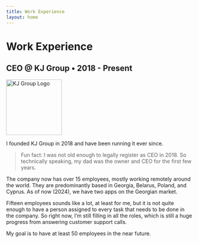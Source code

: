```yaml
---
title: Work Experience
layout: home
---
```


# Work Experience

## CEO @ KJ Group • 2018 - Present

<img src="_work/kj_group_logo.png" alt="KJ Group Logo" width="150">

I founded KJ Group in 2018 and have been running it ever since.

> Fun fact: I was not old enough to legally register as CEO in 2018. So technically speaking, my dad was the owner and CEO for the first few years.

The company now has over 15 employees, mostly working remotely around the world. They are predominantly based in Georgia, Belarus, Poland, and Cyprus. As of now (2024), we have two apps on the Georgian market.

Fifteen employees sounds like a lot, at least for me, but it is not quite enough to have a person assigned to every task that needs to be done in the company. So right now, I’m still filling in all the roles, which is still a huge progress from answering customer support calls.

My goal is to have at least 50 employees in the near future.